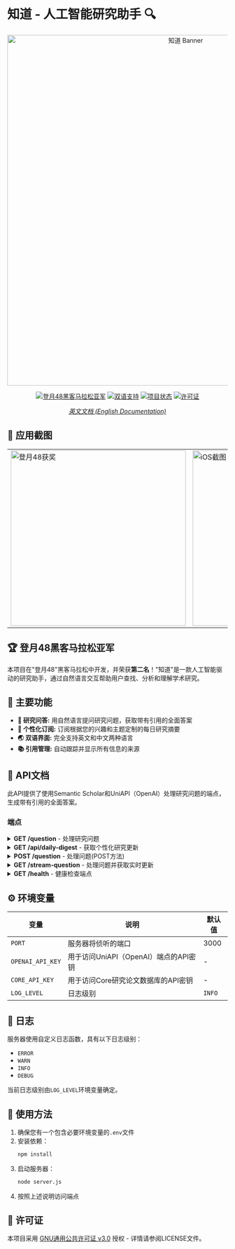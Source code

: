 # 知道 - 人工智能研究助手 🔍

<div align="center">
  <img src="https://github.com/user-attachments/assets/768f58e6-0e5a-4ecc-a837-721dc2ba4461" alt="知道 Banner" width="800"/>
  
  [![登月48黑客马拉松亚军](https://img.shields.io/badge/登月48-亚军-silver?style=for-the-badge)](https://github.com/ZigaoWang/ai-search)
  [![双语支持](https://img.shields.io/badge/双语支持-中文%20%7C%20English-blue?style=for-the-badge)](https://github.com/ZigaoWang/ai-search)
  [![项目状态](https://img.shields.io/badge/状态-活跃-brightgreen?style=for-the-badge)](https://github.com/ZigaoWang/ai-search)
  [![许可证](https://img.shields.io/badge/许可证-GNU%20GPL%20v3-orange?style=for-the-badge)](https://www.gnu.org/licenses/gpl-3.0.en.html)

  *[英文文档 (English Documentation)](README.md)*
</div>

## 📱 应用截图

<div align="center">
  <table>
    <tr>
      <td><img src="https://github.com/user-attachments/assets/e7b2880b-b80d-42ea-9ebf-ca81380c636b" alt="登月48获奖" width="400"/></td>
      <td><img src="https://github.com/user-attachments/assets/92417291-442f-4e97-bf75-591d1eebc573" alt="iOS截图" width="400"/></td>
    </tr>
  </table>
</div>

## 🏆 登月48黑客马拉松亚军

本项目在"登月48"黑客马拉松中开发，并荣获**第二名**！"知道"是一款人工智能驱动的研究助手，通过自然语言交互帮助用户查找、分析和理解学术研究。

## 🌟 主要功能

- **🔎 研究问答:** 用自然语言提问研究问题，获取带有引用的全面答案
- **📰 个性化订阅:** 订阅根据您的兴趣和主题定制的每日研究摘要
- **🌏 双语界面:** 完全支持英文和中文两种语言
- **📚 引用管理:** 自动跟踪并显示所有信息的来源

## 🚀 API文档

此API提供了使用Semantic Scholar和UniAPI（OpenAI）处理研究问题的端点，生成带有引用的全面答案。

### 端点

<details>
<summary><strong>GET /question</strong> - 处理研究问题</summary>

通过研究流程处理问题。

**查询参数:**
- `query` (字符串): 要处理的用户问题
- `sse` (布尔值, 可选): 如果设置为`true`，则启用服务器发送事件(SSE)以获取实时更新

**响应:**
- `200 OK`: 返回包含答案和元数据的结果对象
- `400 Bad Request`: 缺少查询参数
- `500 Internal Server Error`: 处理请求时出错
</details>

<details>
<summary><strong>GET /api/daily-digest</strong> - 获取个性化研究更新</summary>

获取基于订阅主题的个性化每日研究摘要。

**查询参数:**
- `topics` (字符串): 接收研究更新的主题
- `userId` (字符串, 可选): 用于个性化的用户标识符

**响应:**
- `200 OK`: 返回个性化研究摘要
- `400 Bad Request`: 缺少主题参数
- `500 Internal Server Error`: 生成摘要时出错
</details>

<details>
<summary><strong>POST /question</strong> - 处理问题(POST方法)</summary>

使用POST请求通过研究流程处理问题。

**请求体:**
- `query` (字符串): 要处理的用户问题

**响应:**
- `200 OK`: 返回包含答案和元数据的结果对象
- `400 Bad Request`: 请求体中缺少查询
- `500 Internal Server Error`: 处理请求时出错
</details>

<details>
<summary><strong>GET /stream-question</strong> - 处理问题并获取实时更新</summary>

处理问题并获取实时更新。

**查询参数:**
- `query` (字符串): 要处理的用户问题

**响应:**
- `200 OK`: 返回实时更新和包含答案和元数据的最终结果对象
- `400 Bad Request`: 缺少查询参数
- `500 Internal Server Error`: 处理请求时出错
</details>

<details>
<summary><strong>GET /health</strong> - 健康检查端点</summary>

用于验证服务器状态的健康检查端点。

**响应:**
- `200 OK`: 返回服务器状态、版本、环境和时间戳
</details>

## ⚙️ 环境变量

| 变量 | 说明 | 默认值 |
|----------|-------------|---------|
| `PORT` | 服务器将侦听的端口 | 3000 |
| `OPENAI_API_KEY` | 用于访问UniAPI（OpenAI）端点的API密钥 | - |
| `CORE_API_KEY` | 用于访问Core研究论文数据库的API密钥 | - |
| `LOG_LEVEL` | 日志级别 | `INFO` |

## 📝 日志

服务器使用自定义日志函数，具有以下日志级别：
- `ERROR`
- `WARN`
- `INFO`
- `DEBUG`

当前日志级别由`LOG_LEVEL`环境变量确定。

## 🧰 使用方法

1. 确保您有一个包含必要环境变量的`.env`文件
2. 安装依赖：
   ```bash
   npm install
   ```
3. 启动服务器：
   ```bash
   node server.js
   ```
4. 按照上述说明访问端点

## 📄 许可证

本项目采用 [GNU通用公共许可证 v3.0](https://www.gnu.org/licenses/gpl-3.0.zh-cn.html) 授权 - 详情请参阅LICENSE文件。
